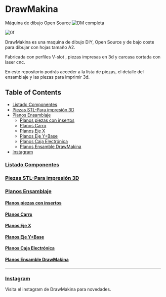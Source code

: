 # DrawMakina
Máquina de dibujo Open Source 
![DM completa](https://github.com/user-attachments/assets/7d7885e3-2b41-4396-919c-91bf69c8a9ea)

![0f](https://github.com/user-attachments/assets/5122f1bd-b424-4641-9bc4-0776b314dc49)

DrawMakina es una maquina de dibujo DIY, Open Source y de bajo coste para dibujar con hojas tamaño A2.

Fabricada con perfiles V-slot , piezas impresas en 3d y carcasa cortada con laser cnc.

En este repositorio podrás acceder a la lista de piezas, el detalle del ensamblaje y las piezas para imprimir 3d.

## Table of Contents

- [Listado Componentes](#listado-componentes)
- [Piezas STL-Para impresión 3D](#piezas-stl-para-impresión-3d)
- [Planos Ensamblaje](#planos-ensamblaje)
  - [Planos piezas con insertos](#planos-piezas-con-insertos)
  - [Planos Carro](#planos-carro)
  - [Planos Eje X](#planos-eje-x)
  - [Planos Eje Y+Base](#planos-eje-ybase)
  - [Planos Caja Electrónica](#planos-caja-electrónica)
  - [Planos Ensamble DrawMakina](#planos-ensamble-drawmakina)
- [Instagram](#instagram)


### [Listado Componentes](https://docs.google.com/spreadsheets/d/1AmNRzkBurb7ddMvps6KCj8CBwCPvgpXAdZpDU2fsMKk/edit?usp=sharing "Listado Componentes")

### [Piezas STL-Para impresión 3D](https://github.com/PiaPinedo/DrawMakina/tree/main/STL%20DrawMakina "Piezas STL-Para impresión 3D")

### [Planos Ensamblaje](https://github.com/PiaPinedo/DrawMakina/tree/main/Planos%20Ensamble%20DrawMakina "Planos Ensamblaje")

#### [Planos piezas con insertos](https://github.com/PiaPinedo/DrawMakina/blob/main/Planos%20Ensamble%20DrawMakina/00%20Planos%20Ensamble%20DrawMakina-Piezas%20impresas%20%5Bcon_insertos%5D.pdf "Planos piezas con insertos")

#### [Planos Carro](https://github.com/PiaPinedo/DrawMakina/blob/main/Planos%20Ensamble%20DrawMakina/01%20Planos%20Ensamble%20DrawMakina-%20CARRO.pdf "Planos carro")

#### [Planos Eje X](https://github.com/PiaPinedo/DrawMakina/blob/main/Planos%20Ensamble%20DrawMakina/02%20Planos%20Ensamble%20DrawMakina-EJE_X.pdf "Planos EJE_X")

#### [Planos Eje Y+Base](https://github.com/PiaPinedo/DrawMakina/blob/main/Planos%20Ensamble%20DrawMakina/03%20Planos%20Ensamble%20DrawMakina-EJE_Y-BASE.pdf "Planos EJE_Y+BASE")

#### [Planos Caja Electrónica](https://github.com/PiaPinedo/DrawMakina/blob/main/Planos%20Ensamble%20DrawMakina/04%20Planos%20Ensamble%20DrawMakina-Caja%20Electronica%20%5Bcon_espaciadores%5D.pdf "Planos CAJA ELECTRÓNICA")

#### [Planos Ensamble DrawMakina](https://github.com/PiaPinedo/DrawMakina/blob/main/Planos%20Ensamble%20DrawMakina/05%20Planos%20Ensamble%20DrawMakina.pdf "Planos Ensamble DrawMakina")

-------------

### [Instagram](https://www.instagram.com/drawmakina/)
Visita el instagram de DrawMakina para novedades.
